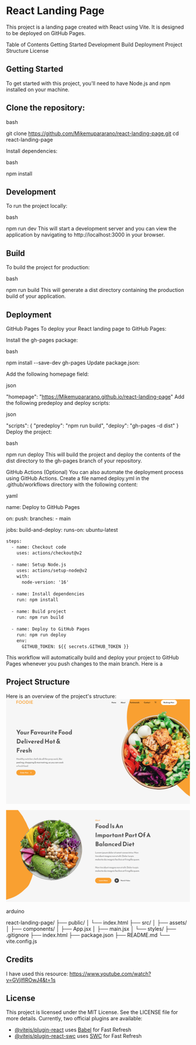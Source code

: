 
# React Landing Page

This project is a landing page created with React using Vite. It is designed to be deployed on GitHub Pages.

Table of Contents
Getting Started
Development
Build
Deployment
Project Structure
License

## Getting Started
To get started with this project, you'll need to have Node.js and npm installed on your machine.

## Clone the repository:

bash

git clone https://github.com/Mikemupararano/react-landing-page.git
cd react-landing-page

Install dependencies:

bash

npm install

## Development
To run the project locally:

bash

npm run dev
This will start a development server and you can view the application by navigating to http://localhost:3000 in your browser.

## Build
To build the project for production:

bash

npm run build
This will generate a dist directory containing the production build of your application.

## Deployment
GitHub Pages
To deploy your React landing page to GitHub Pages:

Install the gh-pages package:

bash

npm install --save-dev gh-pages
Update package.json:

Add the following homepage field:

json

"homepage": "https://Mikemupararano.github.io/react-landing-page"
Add the following predeploy and deploy scripts:

json

"scripts": {
  "predeploy": "npm run build",
  "deploy": "gh-pages -d dist"
}
Deploy the project:

bash

npm run deploy
This will build the project and deploy the contents of the dist directory to the gh-pages branch of your repository.

GitHub Actions (Optional)
You can also automate the deployment process using GitHub Actions. Create a file named deploy.yml in the .github/workflows directory with the following content:

yaml

name: Deploy to GitHub Pages

on:
  push:
    branches:
      - main

jobs:
  build-and-deploy:
    runs-on: ubuntu-latest

    steps:
      - name: Checkout code
        uses: actions/checkout@v2

      - name: Setup Node.js
        uses: actions/setup-node@v2
        with:
          node-version: '16'

      - name: Install dependencies
        run: npm install

      - name: Build project
        run: npm run build

      - name: Deploy to GitHub Pages
        run: npm run deploy
        env:
          GITHUB_TOKEN: ${{ secrets.GITHUB_TOKEN }}
This workflow will automatically build and deploy your project to GitHub Pages whenever you push changes to the main branch.
Here is a
## Project Structure
Here is an overview of the project's structure:
![A screenshot of the first page](./src/assets/landing-page-screenshot1.png)

![A screenshot of the first page](./src/assets/landing-page-screenshot2.png)

arduino

react-landing-page/
├── public/
│   └── index.html
├── src/
│   ├── assets/
│   ├── components/
│   ├── App.jsx
│   ├── main.jsx
│   └── styles/
├── .gitignore
├── index.html
├── package.json
├── README.md
└── vite.config.js

## Credits
I have used this resource: https://www.youtube.com/watch?v=GVjIflROwJ4&t=1s

## License
This project is licensed under the MIT License. See the LICENSE file for more details.
Currently, two official plugins are available:

- [@vitejs/plugin-react](https://github.com/vitejs/vite-plugin-react/blob/main/packages/plugin-react/README.md) uses [Babel](https://babeljs.io/) for Fast Refresh
- [@vitejs/plugin-react-swc](https://github.com/vitejs/vite-plugin-react-swc) uses [SWC](https://swc.rs/) for Fast Refresh

